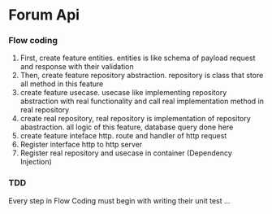 # Forum Api

### Flow coding
1. First, create feature entities. entities is like schema of payload request and response with their validation
2. Then, create feature repository abstraction. repository is class that store all method in this feature
3. create feature usecase. usecase like implementing repository abstraction with real functionality and call real implementation method in real repository
4. create real repository, real repository is implementation of repository abastraction. all logic of this feature, database query done here
5. create feature inteface http. route and handler of http request
6. Register interface http to http server
7. Register real repository and usecase in container (Dependency Injection)

### TDD
Every step in Flow Coding must begin with writing their unit test ...